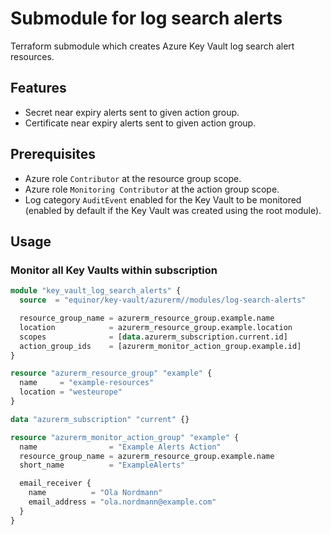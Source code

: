 # Submodule for log search alerts

Terraform submodule which creates Azure Key Vault log search alert resources.

## Features

- Secret near expiry alerts sent to given action group.
- Certificate near expiry alerts sent to given action group.

## Prerequisites

- Azure role `Contributor` at the resource group scope.
- Azure role `Monitoring Contributor` at the action group scope.
- Log category `AuditEvent` enabled for the Key Vault to be monitored (enabled by default if the Key Vault was created using the root module).

## Usage

### Monitor all Key Vaults within subscription

```terraform
module "key_vault_log_search_alerts" {
  source  = "equinor/key-vault/azurerm//modules/log-search-alerts"

  resource_group_name = azurerm_resource_group.example.name
  location            = azurerm_resource_group.example.location
  scopes              = [data.azurerm_subscription.current.id]
  action_group_ids    = [azurerm_monitor_action_group.example.id]
}

resource "azurerm_resource_group" "example" {
  name     = "example-resources"
  location = "westeurope"
}

data "azurerm_subscription" "current" {}

resource "azurerm_monitor_action_group" "example" {
  name                = "Example Alerts Action"
  resource_group_name = azurerm_resource_group.example.name
  short_name          = "ExampleAlerts"

  email_receiver {
    name          = "Ola Nordmann"
    email_address = "ola.nordmann@example.com"
  }
}
```
